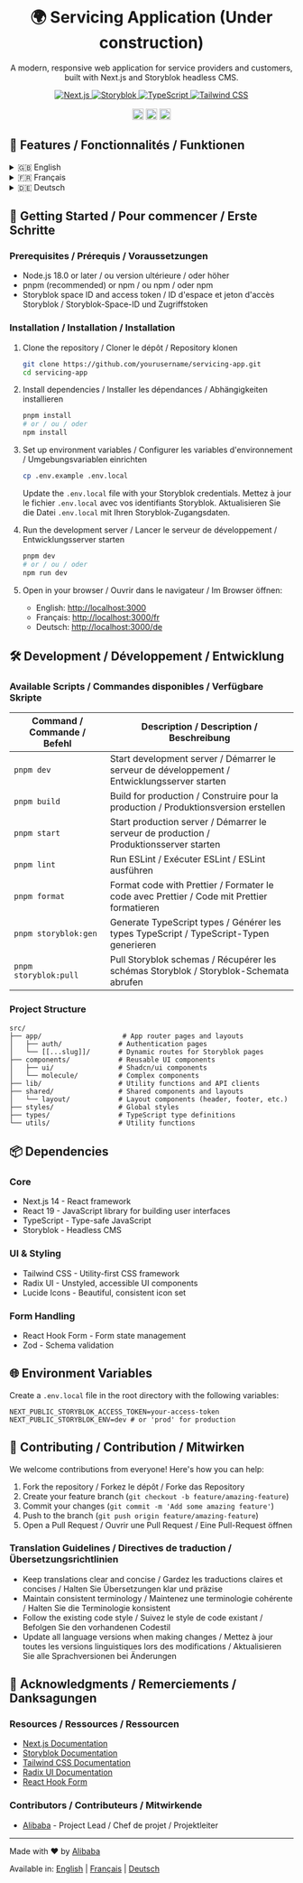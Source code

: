 <div style="text-align: center">
  <h1>🌍 Servicing Application (Under construction)</h1>
  <p>A modern, responsive web application for service providers and customers, built with Next.js and Storyblok headless CMS.</p>
  
  <div>
    <a href="https://nextjs.org/" target="_blank">
      <img src="https://img.shields.io/badge/Next.js-000000?style=for-the-badge&logo=nextdotjs&logoColor=white" alt="Next.js" />
    </a>
    <a href="https://www.storyblok.com/" target="_blank">
      <img src="https://img.shields.io/badge/Storyblok-09B3AF?style=for-the-badge&logo=storyblok&logoColor=white" alt="Storyblok" />
    </a>
    <a href="https://www.typescriptlang.org/" target="_blank">
      <img src="https://img.shields.io/badge/TypeScript-3178C6?style=for-the-badge&logo=typescript&logoColor=white" alt="TypeScript" />
    </a>
    <a href="https://tailwindcss.com/" target="_blank">
      <img src="https://img.shields.io/badge/Tailwind_CSS-38B2AC?style=for-the-badge&logo=tailwind-css&logoColor=white" alt="Tailwind CSS" />
    </a>
  </div>
  
  <div style="margin: 1rem 0;">
    <a href="#readme"><img src="https://img.shields.io/badge/EN-flag.svg?style=flat-square" alt="English" height="20"></a>
    <a href="docs/README.fr.md"><img src="https://img.shields.io/badge/FR-flag.svg?style=flat-square" alt="Français" height="20"></a>
    <a href="docs/README.de.md"><img src="https://img.shields.io/badge/DE-flag.svg?style=flat-square" alt="Deutsch" height="20"></a>
  </div>
</div>

## 🌟 Features / Fonctionnalités / Funktionen

<details>
<summary>🇬🇧 English</summary>

- **Multi-language Support** - Built-in support for multiple languages (English, French, German)
- **Headless CMS** - Content managed through Storyblok with real-time preview
- **Modern UI** - Built with Radix UI and Tailwind CSS for a polished look
- **Responsive Design** - Fully responsive layout that works on all device sizes
- **Authentication** - Secure user authentication and authorization flows
- **Service Management** - Browse, search, and manage service providers

</details>

<details>
<summary>🇫🇷 Français</summary>

- **Support multilingue** - Prise en charge intégrée de plusieurs langues (anglais, français, allemand)
- **CMS Headless** - Contenu géré via Storyblok avec prévisualisation en temps réel
- **Interface moderne** - Construite avec Radix UI et Tailwind CSS pour un design élégant
- **Design réactif** - Mise en page entièrement réactive sur tous les appareils
- **Authentification** - Flux d'authentification et d'autorisation sécurisés
- **Gestion des services** - Parcourez, recherchez et gérez des prestataires de services

</details>

<details>
<summary>🇩🇪 Deutsch</summary>

- **Mehrsprachige Unterstützung** - Integrierte Unterstützung für mehrere Sprachen (Englisch, Französisch, Deutsch)
- **Headless CMS** - Inhalte werden über Storyblok mit Echtzeit-Vorschau verwaltet
- **Moderne Benutzeroberfläche** - Erstellt mit Radix UI und Tailwind CSS für ein poliertes Erscheinungsbild
- **Responsives Design** - Vollständig anpassbares Layout für alle Bildschirmgrößen
- **Authentifizierung** - Sichere Benutzerauthentifizierung und Autorisierungsabläufe
- **Dienstleistungsverwaltung** - Durchsuchen, suchen und verwalten Sie Dienstleister

</details>

## 🚀 Getting Started / Pour commencer / Erste Schritte

### Prerequisites / Prérequis / Voraussetzungen

- Node.js 18.0 or later / ou version ultérieure / oder höher
- pnpm (recommended) or npm / ou npm / oder npm
- Storyblok space ID and access token / ID d'espace et jeton d'accès Storyblok / Storyblok-Space-ID und Zugriffstoken

### Installation / Installation / Installation

1. Clone the repository / Cloner le dépôt / Repository klonen
   ```bash
   git clone https://github.com/yourusername/servicing-app.git
   cd servicing-app
   ```

2. Install dependencies / Installer les dépendances / Abhängigkeiten installieren
   ```bash
   pnpm install
   # or / ou / oder
   npm install
   ```

3. Set up environment variables / Configurer les variables d'environnement / Umgebungsvariablen einrichten
   ```bash
   cp .env.example .env.local
   ```
   Update the `.env.local` file with your Storyblok credentials.
   Mettez à jour le fichier `.env.local` avec vos identifiants Storyblok.
   Aktualisieren Sie die Datei `.env.local` mit Ihren Storyblok-Zugangsdaten.

4. Run the development server / Lancer le serveur de développement / Entwicklungsserver starten
   ```bash
   pnpm dev
   # or / ou / oder
   npm run dev
   ```

5. Open in your browser / Ouvrir dans le navigateur / Im Browser öffnen:
   - English: [http://localhost:3000](http://localhost:3000)
   - Français: [http://localhost:3000/fr](http://localhost:3000/fr)
   - Deutsch: [http://localhost:3000/de](http://localhost:3000/de)

## 🛠️ Development / Développement / Entwicklung

### Available Scripts / Commandes disponibles / Verfügbare Skripte

| Command / Commande / Befehl | Description / Description / Beschreibung |
|-----------------------------|------------------------------------------|
| `pnpm dev` | Start development server / Démarrer le serveur de développement / Entwicklungsserver starten |
| `pnpm build` | Build for production / Construire pour la production / Produktionsversion erstellen |
| `pnpm start` | Start production server / Démarrer le serveur de production / Produktionsserver starten |
| `pnpm lint` | Run ESLint / Exécuter ESLint / ESLint ausführen |
| `pnpm format` | Format code with Prettier / Formater le code avec Prettier / Code mit Prettier formatieren |
| `pnpm storyblok:gen` | Generate TypeScript types / Générer les types TypeScript / TypeScript-Typen generieren |
| `pnpm storyblok:pull` | Pull Storyblok schemas / Récupérer les schémas Storyblok / Storyblok-Schemata abrufen |

### Project Structure

```
src/
├── app/                    # App router pages and layouts
│   ├── auth/              # Authentication pages
│   └── [[...slug]]/       # Dynamic routes for Storyblok pages
├── components/            # Reusable UI components
│   ├── ui/                # Shadcn/ui components
│   └── molecule/          # Complex components
├── lib/                   # Utility functions and API clients
├── shared/                # Shared components and layouts
│   └── layout/            # Layout components (header, footer, etc.)
├── styles/                # Global styles
├── types/                 # TypeScript type definitions
└── utils/                 # Utility functions
```

## 📦 Dependencies

### Core
- Next.js 14 - React framework
- React 19 - JavaScript library for building user interfaces
- TypeScript - Type-safe JavaScript
- Storyblok - Headless CMS

### UI & Styling
- Tailwind CSS - Utility-first CSS framework
- Radix UI - Unstyled, accessible UI components
- Lucide Icons - Beautiful, consistent icon set

### Form Handling
- React Hook Form - Form state management
- Zod - Schema validation

## 🌐 Environment Variables

Create a `.env.local` file in the root directory with the following variables:

```env
NEXT_PUBLIC_STORYBLOK_ACCESS_TOKEN=your-access-token
NEXT_PUBLIC_STORYBLOK_ENV=dev # or 'prod' for production
```

## 🤝 Contributing / Contribution / Mitwirken

We welcome contributions from everyone! Here's how you can help:

1. Fork the repository / Forkez le dépôt / Forke das Repository
2. Create your feature branch (`git checkout -b feature/amazing-feature`)
3. Commit your changes (`git commit -m 'Add some amazing feature'`)
4. Push to the branch (`git push origin feature/amazing-feature`)
5. Open a Pull Request / Ouvrir une Pull Request / Eine Pull-Request öffnen

### Translation Guidelines / Directives de traduction / Übersetzungsrichtlinien

- Keep translations clear and concise / Gardez les traductions claires et concises / Halten Sie Übersetzungen klar und präzise
- Maintain consistent terminology / Maintenez une terminologie cohérente / Halten Sie die Terminologie konsistent
- Follow the existing code style / Suivez le style de code existant / Befolgen Sie den vorhandenen Codestil
- Update all language versions when making changes / Mettez à jour toutes les versions linguistiques lors des modifications / Aktualisieren Sie alle Sprachversionen bei Änderungen

## 🙏 Acknowledgments / Remerciements / Danksagungen

### Resources / Ressources / Ressourcen

- [Next.js Documentation](https://nextjs.org/docs)
- [Storyblok Documentation](https://www.storyblok.com/docs)
- [Tailwind CSS Documentation](https://tailwindcss.com/docs)
- [Radix UI Documentation](https://www.radix-ui.com/docs)
- [React Hook Form](https://react-hook-form.com/)

### Contributors / Contributeurs / Mitwirkende

- [Alibaba](https://github.com/yourusername) - Project Lead / Chef de projet / Projektleiter

---

<div className="center">
  <p>Made with ❤️ by <a href="https://github.com/yourusername">Alibaba</a></p>
  <p>Available in: 
    <a href="#readme">English</a> | 
    <a href="docs/README.fr.md">Français</a> | 
    <a href="docs/README.de.md">Deutsch</a>
  </p>
</div>
